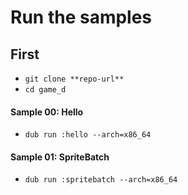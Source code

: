 # Run the samples


## First
- ``git clone **repo-url**``
- ``cd game_d``

#### Sample 00:  Hello
- ``dub run :hello --arch=x86_64``

#### Sample 01: SpriteBatch
- ``dub run :spritebatch --arch=x86_64``